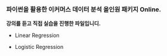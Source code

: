 ### 파이썬을 활용한 이커머스 데이터 분석 올인원 패키지 Online.

**강의를 듣고 직접 실습을 진행한 파일입니디.**


- Linear Regression

- Logistic Regression
